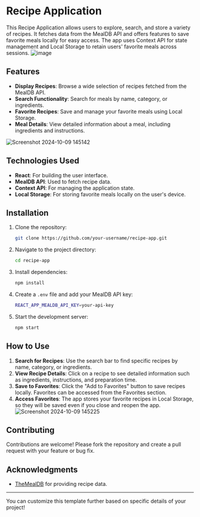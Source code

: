 # Recipe Application

This Recipe Application allows users to explore, search, and store a variety of recipes. It fetches data from the MealDB API and offers features to save favorite meals locally for easy access. The app uses Context API for state management and Local Storage to retain users' favorite meals across sessions.
![image](https://github.com/user-attachments/assets/62272100-f701-4e9a-b543-ea5849db0215)


## Features

- **Display Recipes**: Browse a wide selection of recipes fetched from the MealDB API.
- **Search Functionality**: Search for meals by name, category, or ingredients.
- **Favorite Recipes**: Save and manage your favorite meals using Local Storage.
- **Meal Details**: View detailed information about a meal, including ingredients and instructions.
  
![Screenshot 2024-10-09 145142](https://github.com/user-attachments/assets/f04ae9e2-915b-45b8-8d8d-0649a37b5945)

## Technologies Used

- **React**: For building the user interface.
- **MealDB API**: Used to fetch recipe data.
- **Context API**: For managing the application state.
- **Local Storage**: For storing favorite meals locally on the user's device.

## Installation

1. Clone the repository:

   ```bash
   git clone https://github.com/your-username/recipe-app.git
   ```

2. Navigate to the project directory:

   ```bash
   cd recipe-app
   ```

3. Install dependencies:

   ```bash
   npm install
   ```

4. Create a `.env` file and add your MealDB API key:

   ```bash
   REACT_APP_MEALDB_API_KEY=your-api-key
   ```

5. Start the development server:

   ```bash
   npm start
   ```

## How to Use

1. **Search for Recipes**: Use the search bar to find specific recipes by name, category, or ingredients.
2. **View Recipe Details**: Click on a recipe to see detailed information such as ingredients, instructions, and preparation time.
3. **Save to Favorites**: Click the "Add to Favorites" button to save recipes locally. Favorites can be accessed from the Favorites section.
4. **Access Favorites**: The app stores your favorite recipes in Local Storage, so they will be saved even if you close and reopen the app.
![Screenshot 2024-10-09 145225](https://github.com/user-attachments/assets/c3a3dbca-cd64-4374-acae-96fc8b54bce2)


## Contributing

Contributions are welcome! Please fork the repository and create a pull request with your feature or bug fix.


## Acknowledgments

- [TheMealDB](https://www.themealdb.com/) for providing recipe data.

---

You can customize this template further based on specific details of your project!
